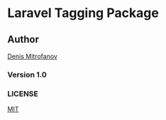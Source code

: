 # Laravel Tagging Package

## Author

[Denis Mitrofanov](https://thecollection.ru)

### Version 1.0

### LICENSE
[MIT](/license.txt)
